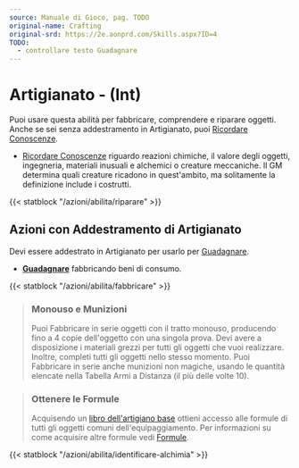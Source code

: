 ```yaml
---
source: Manuale di Gioco, pag. TODO
original-name: Crafting
original-srd: https://2e.aonprd.com/Skills.aspx?ID=4
TODO:
  - controllare testo Guadagnare
---
```


# Artigianato - (Int)

Puoi usare questa abilità per fabbricare, comprendere e riparare oggetti. Anche
se sei senza addestramento in Artigianato, puoi
[Ricordare Conoscenze](/azioni/abilita/ricordare-conoscenze).

- [Ricordare Conoscenze](/azioni/abilita/ricordare-conoscenze) riguardo reazioni
  chimiche, il valore degli oggetti, ingegneria, materiali inusuali e alchemici
  o creature meccaniche. Il GM determina quali creature ricadono in
  quest'ambito, ma solitamente la definizione include i costrutti.

{{< statblock "/azioni/abilita/riparare" >}}

## Azioni con Addestramento di Artigianato

Devi essere addestrato in Artigianato per usarlo per
[Guadagnare](/azioni/abilita/guadagnare).

- **[Guadagnare](/azioni/abilita/guadagnare)** fabbricando beni di consumo.

{{< statblock "/azioni/abilita/fabbricare" >}}

> ### Monouso e Munizioni
>
> Puoi Fabbricare in serie oggetti con il tratto monouso, producendo fino a 4
> copie dell'oggetto con una singola prova. Devi avere a disposizione i
> materiali grezzi per tutti gli oggetti che vuoi realizzare. Inoltre, completi
> tutti gli oggetti nello stesso momento. Puoi Fabbricare in serie anche
> munizioni non magiche, usando le quantità elencate nella Tabella Armi a
> Distanza (il più delle volte 10).

> ### Ottenere le Formule
>
> Acquisendo un
> [libro dell'artigiano base](/equipaggiamento/equipaggiamenti-da-avventura/libro-dell-artigianato-base)
> ottieni accesso alle formule di tutti gli oggetti comuni dell'equipaggiamento.
> Per informazioni su come acquisire altre formule vedi
> [Formule](/regole/6-equipaggiamento/TODO).

{{< statblock "/azioni/abilita/identificare-alchimia" >}}
